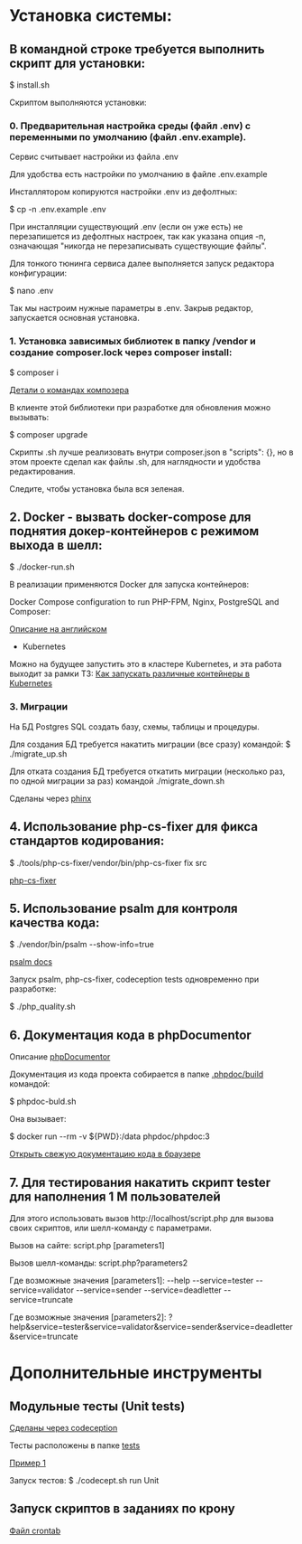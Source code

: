 # Установка системы:
## В командной строке требуется выполнить скрипт для установки:

$ install.sh

Скриптом выполняются установки:

### 0. Предварительная настройка среды (файл .env) с переменными по умолчанию (файл .env.example).

Сервис считывает настройки из файла .env

Для удобства есть настройки по умолчанию в файле .env.example

Инсталлятором копируются настройки .env из дефолтных:

$ cp -n .env.example .env

При инсталляции существующий .env (если он уже есть) не перезапишется из дефолтных настроек,
так как указана опция -n, означающая "никогда не перезаписывать существующие файлы".

Для тонкого тюнинга сервиса далее выполняется запуск редактора конфигурации: 

$ nano .env 

Так мы настроим нужные параметры в .env. Закрыв редактор, запускается основная установка.

### 1. Установка зависимых библиотек в папку /vendor и создание composer.lock через composer install:

$ composer i

[Детали о командах композера](https://phpprofi.ru/blogs/post/52)

В клиенте этой библиотеки при разработке для обновления можно вызывать:

$ composer upgrade

Скрипты .sh лучше реализовать внутри composer.json в "scripts": {},
но в этом проекте сделал как файлы .sh, для наглядности и удобства редактирования.

Следите, чтобы установка была вся зеленая.

## 2. Docker - вызвать docker-compose для поднятия докер-контейнеров с режимом выхода в шелл:

$ ./docker-run.sh

В реализации применяются Docker для запуска контейнеров:

Docker Compose configuration to run PHP-FPM, Nginx, PostgreSQL and Composer:

[Описание на английском](docker.md)

- Kubernetes

Можно на будущее запустить это в кластере Kubernetes, и эта работа выходит за рамки ТЗ:
[Как запускать различные контейнеры в Kubernetes](https://serveradmin.ru/nastroyka-kubernetes/)


### 3. Миграции

На БД Postgres SQL создать базу, схемы, таблицы и процедуры.

Для создания БД требуется накатить миграции (все сразу) командой:
$ ./migrate_up.sh

Для отката создания БД требуется откатить миграции (несколько раз, по одной миграции за раз) командой ./migrate_down.sh

Сделаны через [phinx](https://book.cakephp.org/phinx/0/en/install.html)

## 4. Использование php-cs-fixer для фикса стандартов кодирования:

$ ./tools/php-cs-fixer/vendor/bin/php-cs-fixer fix src

[php-cs-fixer](https://github.com/PHP-CS-Fixer/PHP-CS-Fixer)

## 5. Использование psalm для контроля качества кода:

$ ./vendor/bin/psalm --show-info=true

[psalm docs](https://psalm.dev/docs/)

Запуск psalm, php-cs-fixer, codeception tests одновременно при разработке:

$ ./php_quality.sh

## 6. Документация кода в phpDocumentor

Описание [phpDocumentor](https://docs.phpdoc.org/3.0/guide/getting-started/installing.html)

Документация из кода проекта собирается в папке [.phpdoc/build](../.phpdoc/build) командой:

$ phpdoc-buld.sh

Она вызывает:

$ docker run --rm -v ${PWD}:/data phpdoc/phpdoc:3

[Открыть свежую документацию кода в браузере](../.phpdoc/build/index.html)

## 7. Для тестирования накатить скрипт tester для наполнения 1 М пользователей

Для этого использовать вызов http://localhost/script.php для вызова своих скриптов, или шелл-команду с параметрами.

Вызов на сайте: script.php [parameters1]

Вызов шелл-команды: script.php?parameters2

Где возможные значения [parameters1]: --help --service=tester --service=validator --service=sender --service=deadletter --service=truncate 

Где возможные значения [parameters2]: ?help&service=tester&service=validator&service=sender&service=deadletter&service=truncate

# Дополнительные инструменты

## Модульные тесты (Unit tests)

[Сделаны через codeception](https://klisl.com/codeception_installation.html)

Тесты расположены в папке [tests](../tests) 

[Пример 1](../tests/Unit/src/app/View/emailTemplateTest.php)

Запуск тестов: $ ./codecept.sh run Unit

## Запуск скриптов в заданиях по крону

[Файл crontab](../crontab)

